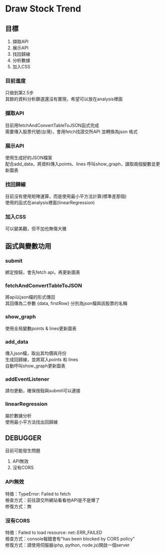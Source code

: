 # Draw Stock Trend

## 目標

1. 擷取API
2. 展示API
3. 找回歸線
4. 分析數據
5. 加入CSS

### 目前進度

只做到第2.5步  
其餘的資料分析篩選還沒有實現，希望可以放在analysis裡面

### 擷取API

目前用fetchAndConvertTableToJSON函式完成  
需要傳入股票代號(台灣)，會用fetch找證交所API
並轉換為json 格式

### 展示API

使用生成好的JSON檔案  
配合add_data，將資料傳入points、lines
呼叫show_graph，讀取兩個變數並更新圖表

### 找回歸線

目前沒有使用矩陣運算，而是使用最小平方法計算(標準差那個)  
使用的函式在analysis裡面(linearRegression)

### 加入CSS

可以變美觀，但不加也無傷大雅

## 函式與變數功用

### submit

綁定按鈕，會先fetch api，再更新圖表

### fetchAndConvertTableToJSON

將api以json檔的形式傳回  
其回傳為二參數 {data, firstRow}
分別為json檔與該股票的名稱

### show_graph

使用全局變數points & lines更新圖表

### add_data

傳入json檔，取出其均價與月份  
生成回歸線，並將寫入points 和 lines  
自動呼叫show_graph更新圖表

### addEventListener

請勿更動，確保按鈕與submit可以連接

### linearRegression

屬於數據分析  
使用最小平方法找出回歸線

## DEBUGGER

目前可能發生問題

1. API無效
2. 沒有CORS

### API無效

特徵：TypeError: Failed to fetch  
檢查方式：前往證交所網站看看他API是不是爆了  
修復方式：無

### 沒有CORS

特徵：Failed to load resource: net::ERR_FAILED  
檢查方式：console報錯會有"has been blocked by CORS policy"  
修復方式：請使用伺服器(php, python, node.js)開啟一個server
